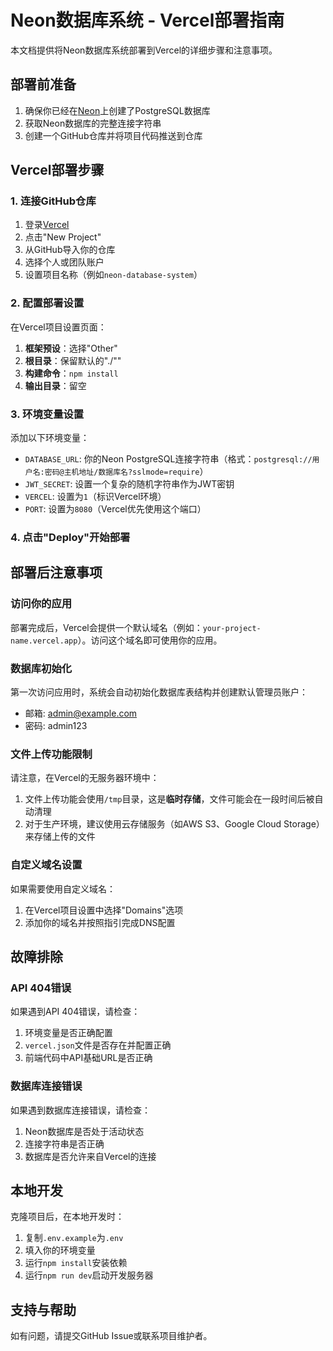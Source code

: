 # Neon数据库系统 - Vercel部署指南

本文档提供将Neon数据库系统部署到Vercel的详细步骤和注意事项。

## 部署前准备

1. 确保你已经在[Neon](https://neon.tech)上创建了PostgreSQL数据库
2. 获取Neon数据库的完整连接字符串
3. 创建一个GitHub仓库并将项目代码推送到仓库

## Vercel部署步骤

### 1. 连接GitHub仓库

1. 登录[Vercel](https://vercel.com)
2. 点击"New Project"
3. 从GitHub导入你的仓库
4. 选择个人或团队账户
5. 设置项目名称（例如`neon-database-system`）

### 2. 配置部署设置

在Vercel项目设置页面：

1. **框架预设**：选择"Other"
2. **根目录**：保留默认的"./""
3. **构建命令**：`npm install`
4. **输出目录**：留空

### 3. 环境变量设置

添加以下环境变量：

- `DATABASE_URL`: 你的Neon PostgreSQL连接字符串（格式：`postgresql://用户名:密码@主机地址/数据库名?sslmode=require`）
- `JWT_SECRET`: 设置一个复杂的随机字符串作为JWT密钥
- `VERCEL`: 设置为`1`（标识Vercel环境）
- `PORT`: 设置为`8080`（Vercel优先使用这个端口）

### 4. 点击"Deploy"开始部署

## 部署后注意事项

### 访问你的应用

部署完成后，Vercel会提供一个默认域名（例如：`your-project-name.vercel.app`）。访问这个域名即可使用你的应用。

### 数据库初始化

第一次访问应用时，系统会自动初始化数据库表结构并创建默认管理员账户：
- 邮箱: admin@example.com
- 密码: admin123

### 文件上传功能限制

请注意，在Vercel的无服务器环境中：

1. 文件上传功能会使用`/tmp`目录，这是**临时存储**，文件可能会在一段时间后被自动清理
2. 对于生产环境，建议使用云存储服务（如AWS S3、Google Cloud Storage）来存储上传的文件

### 自定义域名设置

如果需要使用自定义域名：

1. 在Vercel项目设置中选择"Domains"选项
2. 添加你的域名并按照指引完成DNS配置

## 故障排除

### API 404错误

如果遇到API 404错误，请检查：

1. 环境变量是否正确配置
2. `vercel.json`文件是否存在并配置正确
3. 前端代码中API基础URL是否正确

### 数据库连接错误

如果遇到数据库连接错误，请检查：

1. Neon数据库是否处于活动状态
2. 连接字符串是否正确
3. 数据库是否允许来自Vercel的连接

## 本地开发

克隆项目后，在本地开发时：

1. 复制`.env.example`为`.env`
2. 填入你的环境变量
3. 运行`npm install`安装依赖
4. 运行`npm run dev`启动开发服务器

## 支持与帮助

如有问题，请提交GitHub Issue或联系项目维护者。 